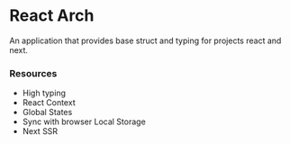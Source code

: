 # React Arch

An application that provides base struct and typing for projects react and next.

### Resources

- High typing
- React Context
- Global States
- Sync with browser Local Storage
- Next SSR
